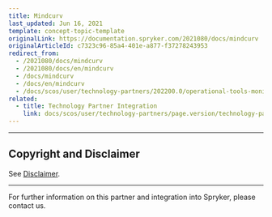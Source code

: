 ```yaml
---
title: Mindcurv
last_updated: Jun 16, 2021
template: concept-topic-template
originalLink: https://documentation.spryker.com/2021080/docs/mindcurv
originalArticleId: c7323c96-85a4-401e-a877-f37278243953
redirect_from:
  - /2021080/docs/mindcurv
  - /2021080/docs/en/mindcurv
  - /docs/mindcurv
  - /docs/en/mindcurv
  - /docs/scos/user/technology-partners/202200.0/operational-tools-monitoring-legal-etc/mindcurv.html
related:
  - title: Technology Partner Integration
    link: docs/scos/user/technology-partners/page.version/technology-partners.html
---
```


---

## Copyright and Disclaimer

See [Disclaimer](https://github.com/spryker/spryker-documentation).

---
For further information on this partner and integration into Spryker, please contact us.

<div class="hubspot-form js-hubspot-form" data-portal-id="2770802" data-form-id="163e11fb-e833-4638-86ae-a2ca4b929a41" id="hubspot-1"></div>


